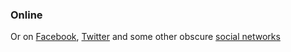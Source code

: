 ### Online

Or on [Facebook](https://facebook.com), [Twitter](https://twitter.com) and some other obscure [social networks](https://somethingweird.com)
